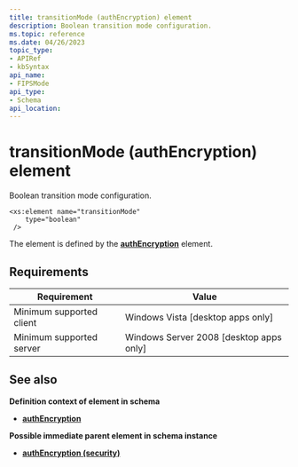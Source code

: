 ```yaml
---
title: transitionMode (authEncryption) element
description: Boolean transition mode configuration.
ms.topic: reference
ms.date: 04/26/2023
topic_type: 
- APIRef
- kbSyntax
api_name: 
- FIPSMode
api_type: 
- Schema
api_location: 
---
```


# transitionMode (authEncryption) element

Boolean transition mode configuration.

``` syntax
<xs:element name="transitionMode"
    type="boolean"
 />
```

The element is defined by the [**authEncryption**](wlan-profileschema-authencryption-security-element.md) element.

## Requirements

| Requirement | Value |
|-|-|
| Minimum supported client | Windows Vista \[desktop apps only\] |
| Minimum supported server | Windows Server 2008 \[desktop apps only\] |

## See also

**Definition context of element in schema**

* [**authEncryption**](wlan-profileschema-authencryption-security-element.md)

**Possible immediate parent element in schema instance**

* [**authEncryption (security)**](wlan-profileschema-authencryption-security-element.md)
